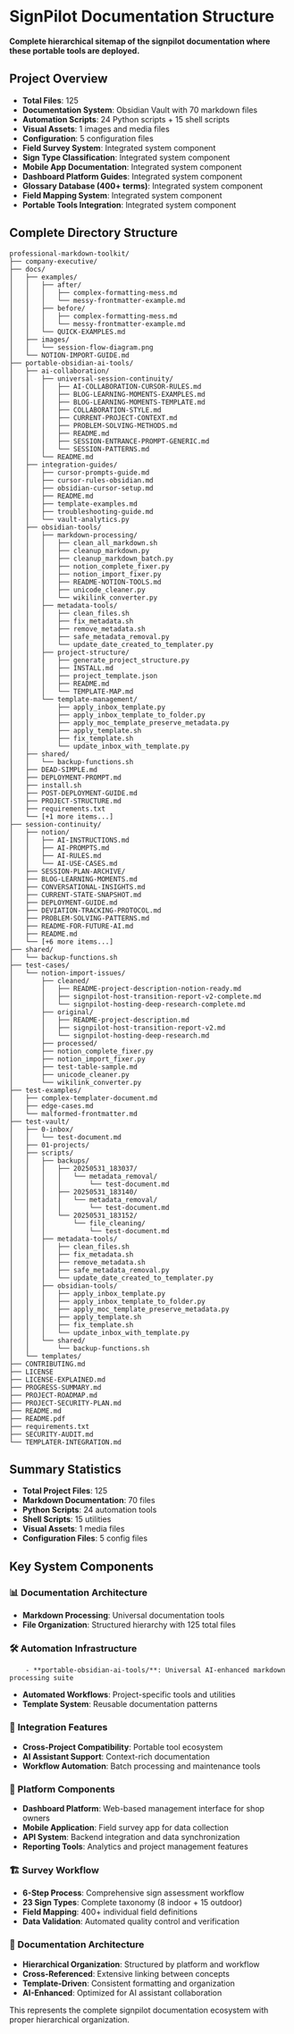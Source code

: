 # SignPilot Documentation Structure

**Complete hierarchical sitemap of the signpilot documentation where these portable tools are deployed.**

## Project Overview
- **Total Files**: 125
- **Documentation System**: Obsidian Vault with 70 markdown files
- **Automation Scripts**: 24 Python scripts + 15 shell scripts
- **Visual Assets**: 1 images and media files
- **Configuration**: 5 configuration files
- **Field Survey System**: Integrated system component
- **Sign Type Classification**: Integrated system component
- **Mobile App Documentation**: Integrated system component
- **Dashboard Platform Guides**: Integrated system component
- **Glossary Database (400+ terms)**: Integrated system component
- **Field Mapping System**: Integrated system component
- **Portable Tools Integration**: Integrated system component

## Complete Directory Structure

```
professional-markdown-toolkit/
├── company-executive/
├── docs/
│   ├── examples/
│   │   ├── after/
│   │   │   ├── complex-formatting-mess.md
│   │   │   └── messy-frontmatter-example.md
│   │   ├── before/
│   │   │   ├── complex-formatting-mess.md
│   │   │   └── messy-frontmatter-example.md
│   │   └── QUICK-EXAMPLES.md
│   ├── images/
│   │   └── session-flow-diagram.png
│   └── NOTION-IMPORT-GUIDE.md
├── portable-obsidian-ai-tools/
│   ├── ai-collaboration/
│   │   ├── universal-session-continuity/
│   │   │   ├── AI-COLLABORATION-CURSOR-RULES.md
│   │   │   ├── BLOG-LEARNING-MOMENTS-EXAMPLES.md
│   │   │   ├── BLOG-LEARNING-MOMENTS-TEMPLATE.md
│   │   │   ├── COLLABORATION-STYLE.md
│   │   │   ├── CURRENT-PROJECT-CONTEXT.md
│   │   │   ├── PROBLEM-SOLVING-METHODS.md
│   │   │   ├── README.md
│   │   │   ├── SESSION-ENTRANCE-PROMPT-GENERIC.md
│   │   │   └── SESSION-PATTERNS.md
│   │   └── README.md
│   ├── integration-guides/
│   │   ├── cursor-prompts-guide.md
│   │   ├── cursor-rules-obsidian.md
│   │   ├── obsidian-cursor-setup.md
│   │   ├── README.md
│   │   ├── template-examples.md
│   │   ├── troubleshooting-guide.md
│   │   └── vault-analytics.py
│   ├── obsidian-tools/
│   │   ├── markdown-processing/
│   │   │   ├── clean_all_markdown.sh
│   │   │   ├── cleanup_markdown.py
│   │   │   ├── cleanup_markdown_batch.py
│   │   │   ├── notion_complete_fixer.py
│   │   │   ├── notion_import_fixer.py
│   │   │   ├── README-NOTION-TOOLS.md
│   │   │   ├── unicode_cleaner.py
│   │   │   └── wikilink_converter.py
│   │   ├── metadata-tools/
│   │   │   ├── clean_files.sh
│   │   │   ├── fix_metadata.sh
│   │   │   ├── remove_metadata.sh
│   │   │   ├── safe_metadata_removal.py
│   │   │   └── update_date_created_to_templater.py
│   │   ├── project-structure/
│   │   │   ├── generate_project_structure.py
│   │   │   ├── INSTALL.md
│   │   │   ├── project_template.json
│   │   │   ├── README.md
│   │   │   └── TEMPLATE-MAP.md
│   │   └── template-management/
│   │       ├── apply_inbox_template.py
│   │       ├── apply_inbox_template_to_folder.py
│   │       ├── apply_moc_template_preserve_metadata.py
│   │       ├── apply_template.sh
│   │       ├── fix_template.sh
│   │       └── update_inbox_with_template.py
│   ├── shared/
│   │   └── backup-functions.sh
│   ├── DEAD-SIMPLE.md
│   ├── DEPLOYMENT-PROMPT.md
│   ├── install.sh
│   ├── POST-DEPLOYMENT-GUIDE.md
│   ├── PROJECT-STRUCTURE.md
│   ├── requirements.txt
│   └── [+1 more items...]
├── session-continuity/
│   ├── notion/
│   │   ├── AI-INSTRUCTIONS.md
│   │   ├── AI-PROMPTS.md
│   │   ├── AI-RULES.md
│   │   └── AI-USE-CASES.md
│   ├── SESSION-PLAN-ARCHIVE/
│   ├── BLOG-LEARNING-MOMENTS.md
│   ├── CONVERSATIONAL-INSIGHTS.md
│   ├── CURRENT-STATE-SNAPSHOT.md
│   ├── DEPLOYMENT-GUIDE.md
│   ├── DEVIATION-TRACKING-PROTOCOL.md
│   ├── PROBLEM-SOLVING-PATTERNS.md
│   ├── README-FOR-FUTURE-AI.md
│   ├── README.md
│   └── [+6 more items...]
├── shared/
│   └── backup-functions.sh
├── test-cases/
│   └── notion-import-issues/
│       ├── cleaned/
│       │   ├── README-project-description-notion-ready.md
│       │   ├── signpilot-host-transition-report-v2-complete.md
│       │   └── signpilot-hosting-deep-research-complete.md
│       ├── original/
│       │   ├── README-project-description.md
│       │   ├── signpilot-host-transition-report-v2.md
│       │   └── signpilot-hosting-deep-research.md
│       ├── processed/
│       ├── notion_complete_fixer.py
│       ├── notion_import_fixer.py
│       ├── test-table-sample.md
│       ├── unicode_cleaner.py
│       └── wikilink_converter.py
├── test-examples/
│   ├── complex-templater-document.md
│   ├── edge-cases.md
│   └── malformed-frontmatter.md
├── test-vault/
│   ├── 0-inbox/
│   │   └── test-document.md
│   ├── 01-projects/
│   ├── scripts/
│   │   ├── backups/
│   │   │   ├── 20250531_183037/
│   │   │   │   └── metadata_removal/
│   │   │   │       └── test-document.md
│   │   │   ├── 20250531_183140/
│   │   │   │   └── metadata_removal/
│   │   │   │       └── test-document.md
│   │   │   └── 20250531_183152/
│   │   │       └── file_cleaning/
│   │   │           └── test-document.md
│   │   ├── metadata-tools/
│   │   │   ├── clean_files.sh
│   │   │   ├── fix_metadata.sh
│   │   │   ├── remove_metadata.sh
│   │   │   ├── safe_metadata_removal.py
│   │   │   └── update_date_created_to_templater.py
│   │   ├── obsidian-tools/
│   │   │   ├── apply_inbox_template.py
│   │   │   ├── apply_inbox_template_to_folder.py
│   │   │   ├── apply_moc_template_preserve_metadata.py
│   │   │   ├── apply_template.sh
│   │   │   ├── fix_template.sh
│   │   │   └── update_inbox_with_template.py
│   │   └── shared/
│   │       └── backup-functions.sh
│   └── templates/
├── CONTRIBUTING.md
├── LICENSE
├── LICENSE-EXPLAINED.md
├── PROGRESS-SUMMARY.md
├── PROJECT-ROADMAP.md
├── PROJECT-SECURITY-PLAN.md
├── README.md
├── README.pdf
├── requirements.txt
├── SECURITY-AUDIT.md
└── TEMPLATER-INTEGRATION.md
```

## Summary Statistics
- **Total Project Files**: 125
- **Markdown Documentation**: 70 files
- **Python Scripts**: 24 automation tools
- **Shell Scripts**: 15 utilities
- **Visual Assets**: 1 media files
- **Configuration Files**: 5 config files

## Key System Components

### 📊 **Documentation Architecture**
- **Markdown Processing**: Universal documentation tools
- **File Organization**: Structured hierarchy with 125 total files

### 🛠️ **Automation Infrastructure**
        - **portable-obsidian-ai-tools/**: Universal AI-enhanced markdown processing suite
- **Automated Workflows**: Project-specific tools and utilities
- **Template System**: Reusable documentation patterns

### 🎯 **Integration Features**
- **Cross-Project Compatibility**: Portable tool ecosystem
- **AI Assistant Support**: Context-rich documentation
- **Workflow Automation**: Batch processing and maintenance tools

### **📱 Platform Components**
- **Dashboard Platform**: Web-based management interface for shop owners
- **Mobile Application**: Field survey app for data collection
- **API System**: Backend integration and data synchronization
- **Reporting Tools**: Analytics and project management features

### **🏗️ Survey Workflow**
- **6-Step Process**: Comprehensive sign assessment workflow
- **23 Sign Types**: Complete taxonomy (8 indoor + 15 outdoor)
- **Field Mapping**: 400+ individual field definitions
- **Data Validation**: Automated quality control and verification

### **🔧 Documentation Architecture**
- **Hierarchical Organization**: Structured by platform and workflow
- **Cross-Referenced**: Extensive linking between concepts
- **Template-Driven**: Consistent formatting and organization
- **AI-Enhanced**: Optimized for AI assistant collaboration

This represents the complete signpilot documentation ecosystem with proper hierarchical organization.